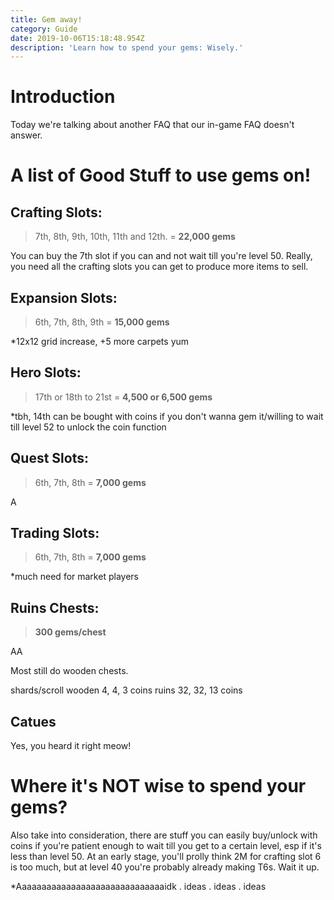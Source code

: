 ```yaml
---
title: Gem away!
category: Guide
date: 2019-10-06T15:18:48.954Z
description: 'Learn how to spend your gems: Wisely.'
---
```

# Introduction

Today we're talking about another FAQ that our in-game FAQ doesn't answer. 


# A list of Good Stuff to use gems on!

## Crafting Slots:
> 7th, 8th, 9th, 10th, 11th and 12th. = **22,000 gems**

You can buy the 7th slot if you can and not wait till you're level 50. Really, you need all the crafting slots you can get to produce more items to sell.

## Expansion Slots:
> 6th, 7th, 8th, 9th = **15,000 gems**

*12x12 grid increase, +5 more carpets yum

## Hero Slots:
> 17th or 18th to 21st = **4,500 or 6,500 gems**

*tbh, 14th can be bought with coins if you don't wanna gem it/willing to wait till level 52 to unlock the coin function

## Quest Slots:
> 6th, 7th, 8th = **7,000 gems**

A

## Trading Slots:
> 6th, 7th, 8th = **7,000 gems**

*much need for market players

## Ruins Chests:

> **300 gems/chest**

AA

Most still do wooden chests.

shards/scroll
wooden 4, 4, 3 coins
ruins 32, 32, 13 coins

## Catues

Yes, you heard it right meow!

# Where it's NOT wise to spend your gems?

Also take into consideration, there are stuff you can easily buy/unlock with coins if you're patient enough to wait till you get to a certain level, esp if it's less than level 50. At an early stage, you'll prolly think 2M for crafting slot 6 is too much, but at level 40 you're probably already making T6s. Wait it up.

*Aaaaaaaaaaaaaaaaaaaaaaaaaaaaaaidk . ideas . ideas . ideas

